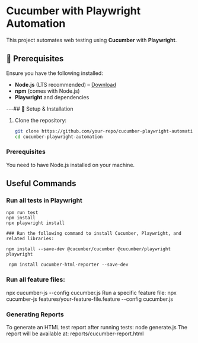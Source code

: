 

# Cucumber with Playwright Automation

This project automates web testing using **Cucumber** with **Playwright**.

## 📌 Prerequisites

Ensure you have the following installed:

- **Node.js** (LTS recommended) – [Download](https://nodejs.org/)
- **npm** (comes with Node.js)
- **Playwright** and dependencies

---## 🚀 Setup & Installation

1. Clone the repository:

   ```sh
   git clone https://github.com/your-repo/cucumber-playwright-automation.git
   cd cucumber-playwright-automation
### Prerequisites
You need to have Node.js installed on your machine.
## Useful Commands
### Run all tests in Playwright
```shell
npm run test
npm install
npx playwright install

### Run the following command to install Cucumber, Playwright, and related libraries:

npm install --save-dev @cucumber/cucumber @cucumber/playwright playwright

 npm install cucumber-html-reporter --save-dev
```
### Run all feature files:
npx cucumber-js --config cucumber.js
Run a specific feature file:
npx cucumber-js features/your-feature-file.feature --config cucumber.js


### Generating Reports
To generate an HTML test report after running tests:
node generate.js
The report will be available at: reports/cucumber-report.html


